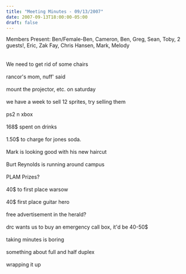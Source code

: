 ```yaml
---
title: "Meeting Minutes - 09/13/2007"
date: 2007-09-13T18:00:00-05:00
draft: false
---
```


Members Present: Ben/Female-Ben, Cameron, Ben, Greg, Sean, Toby, 2 guests!, Eric, Zak Fay, Chris Hansen, Mark, Melody<br />
<br />
<br />
We need to get rid of some chairs<br />
<br />
rancor's mom, nuff' said<br />
<br />
mount the projector, etc. on saturday<br />
<br />
we have a week to sell 12 sprites, try selling them<br />
<br />
ps2 n xbox<br />
<br />
168$ spent on drinks<br />
<br />
1.50$ to charge for jones soda.<br />
<br />
Mark is looking good with his new haircut<br />
<br />
Burt Reynolds is running around campus<br />
<br />
PLAM Prizes?<br />
<br />
40$ to first place warsow<br />
<br />
40$ first place guitar hero<br />
<br />
free advertisement in the herald?<br />
<br />
drc wants us to buy an emergency call box, it'd be 40-50$<br />
<br />
taking minutes is boring<br />
<br />
something about full and half duplex<br />
<br />
wrapping it up